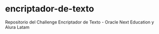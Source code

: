 # encriptador-de-texto
Repositorio del Challenge Encriptador de Texto - Oracle Next Education y Alura Latam
